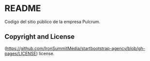 # README

Codigo del sitio público de la empresa Pulcrum. 

## Copyright and License

(https://github.com/IronSummitMedia/startbootstrap-agency/blob/gh-pages/LICENSE) license.
